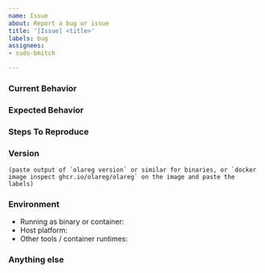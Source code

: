 ```yaml
---
name: Issue
about: Report a bug or issue
title: '[Issue] <title>'
labels: bug
assignees: 
- sudo-bmitch

---
```


<!--
Note: Please search to see if an issue already exists for the bug you encountered.
-->

### Current Behavior

<!-- A concise description of what you're experiencing. -->

### Expected Behavior

<!-- A concise description of what you expected to happen. -->

### Steps To Reproduce

<!--
Example: steps to reproduce the behavior:
1. In this environment...
2. With this config...
3. Run '...'
4. See error...
-->

### Version

```text
(paste output of `olareg version` or similar for binaries, or `docker image inspect ghcr.io/olareg/olareg` on the image and paste the labels)
```

### Environment

<!--
Please include:
- How you are running the tool: downloaded binary or from within a container
- Your platform: Linux, Windows, or Mac, x86 or ARM.
- Other tools used to access the registry: containerd, crane, docker, regclient, etc.
-->

- Running as binary or container:
- Host platform:
- Other tools / container runtimes:

### Anything else

<!--
Links? References? Anything that will give us more context about the issue that you are encountering!
-->

